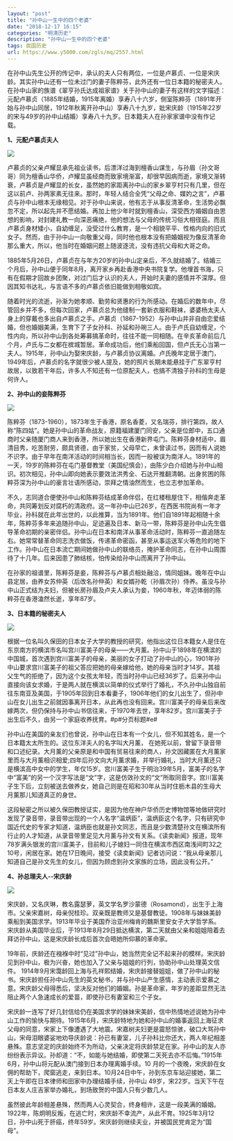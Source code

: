 ```yaml
---
layout: "post"
title: "孙中山一生中的四个老婆"
date: "2018-12-17 16:15"
categories: "明清历史"
description: "孙中山一生中的四个老婆"
tags: 民国历史
url: https://www.y5000.com/zgls/mq/2557.html
---
```






在孙中山先生公开的传记中，承认的夫人只有两位，一位是卢慕贞、一位是宋庆龄。其实孙中山还有一位未过门的妻子陈粹芬，此外还有一位日本籍的秘密夫人。在孙中山家的族谱《翠亨孙氏达成祖家谱》关于孙中山的妻子有这样的文字描述：元配卢慕贞（1885年结婚，1915年离婚）享寿八十六岁，侧室陈粹芬（1891年开始与孙中山同居，1912年秋离开孙中山）享寿八十九岁，妣宋庆龄（1915年22岁的宋与49岁的孙中山结婚）享寿八十九岁。日本籍夫人在孙家家谱中没有作记载。

**1、元配卢慕贞夫人**

![](https://img.y5000.com/uploads/allimg/160507/4-16050G61GW16.jpg)

卢慕贞的父亲卢耀显承先祖业读书，后漂洋过海到檀香山谋生，与孙眉（孙文哥哥）同为檀香山华侨，卢耀显虽经商而致家境渐富，却很早因病而逝，家境又渐转衰，卢慕贞是卢耀显的长女，虽然她的家距离孙中山的家乡翠亨村只有几里，但在这以前卢、孙两家素无往来。那时，年轻人结合全凭“父母之命、媒妁之言”，卢慕贞与孙中山根本无缘相见。对于孙中山来说，他有志于从事反清革命，生活势必飘忽不定，所以起先并不愿结婚。再加上他少年时就到檀香山，深受西方婚姻自由思想的影响，对封建礼教一向深恶痛绝，他的想法与父母的传统习俗大相径庭。而且卢慕贞身材矮小，自幼缠足，没受过什么教育，是一个相貌平平、性格内向的旧式女子。然而，由于孙中山一向敬重父母，同时他也根本没有把婚姻视为像反清革命那么重大，所以，他当时在婚姻问题上随波逐流，没有违抗父母和大哥之命。

1885年5月26日，卢慕贞在与年方20岁的孙中山定亲后，不久就结婚了。结婚三个月后，孙中山便于同年8月，离开家乡再赴香港中央书院复学。他埋首书海，只有在假期才回故乡团聚，对过门后才认识的夫人，开始时夫妻的感情并不深厚。但因其知书达礼，与言语不多的卢慕贞依旧能做到相敬如宾。

随着时光的流逝，孙渐为她孝顺、勤劳和贤惠的行为所感动。在婚后的数年中，尽管回乡并不多，但每次回家，卢慕贞总为他缝制一套新衣服和鞋袜，婆婆杨太夫人身上的穿戴也多出自卢慕贞之手。卢慕贞（1867-1952）与孙中山并非自由恋爱结婚，但也婚姻美满，生育下了子女孙科、孙延和孙琬三人。由于卢氏自幼缠足，个性内向，所以孙中山到各处筹募搞革命时，往往不能一同相随。在辛亥革命前后几个月，卢氏与二女都在槟城暂居。革命成功后，他们乘船回国，但卢氏无心当第一夫人。1915年，孙中山为娶宋庆龄，与卢慕贞协议离婚。卢氏晚年定居于澳门，1949年后，卢慕贞的名字就很少被人提及，她的照片长期未能悬挂于广东翠亨村故居，以致若干年后，许多人不知还有一位原配夫人，也搞不清独子孙科的生母是何许人。

**2、孙中山的妾陈粹芬**

![](https://img.y5000.com/uploads/allimg/160507/4-16050G61K3D6.jpg)

陈粹芬（1873-1960），1873年生于香港，原名香菱，又名瑞芬，排行第四，故人称“陈四姑”。她是孙中山的革命战友，原籍福建厦门同安，父亲是位郎中，五口通商时父亲随厦门商人来到香港，所以她出生在香港新界屯门。陈粹芬身材适中，眉清目秀，吃苦耐劳，颇具贤德，由于家贫，父母早亡，未曾读过书，因而有人说她不识字。由于早年在南洋活动的时间相当长，因而一般被误为南洋人。1891年的一天，19岁的陈粹芬在屯门基督教堂（美国纪慎会），由陈少白介绍她与孙中山相识。初次相见，孙中山即向她表示要效法洪秀全、石达开推翻清朝。出身贫困的陈粹芬深为孙中山的豪言壮语所感动，崇拜之情油然而生，也立志参加革命。

不久，志同道合便使孙中山和陈粹芬结成革命伴侣，在红楼租屋住下，相偕奔走革命，共同筹划反对腐朽的清政府。这一年孙中山已26岁，在西医书院尚有一年才毕业，孙科就在此年出世的，以此推算，当为1891年。他们自1891年起相随十余年，陈粹芬多年来追随孙中山，足迹遍及日本、新马一带，陈粹芬是孙中山先生倡导革命初期的亲密伴侣。孙中山在日本和南洋从事革命活动时，陈粹芬一直追随左右。她常常替革命同志洗衣做饭，传递革命密函，甚至从事运送军火等危险的地下工作。孙中山在日本流亡期间她做孙中山的联络员，掩护革命同志，在孙中山周围待了十几年。后来因患了肺结核，怕传染给孙中山而离开了孙中山。

在孙家的祖谱里，陈粹芬是妾，陈粹芬与卢慕贞相处融洽，情同姐妹。晚年在中山县定居，由养女苏仲英（后改名孙仲英）和女婿孙乾（孙眉次孙）侍养。虽没与孙中山正式结为夫妇，但被长房孙眉及卢夫人承认为妾，1960年秋，年迈体弱的陈粹芬在香港溘然长逝，享年87岁。

**3、日本籍的秘密夫人**

![](https://img.y5000.com/uploads/allimg/160507/4-16050G61ZXG.jpg)

根据一位名叫久保田的日本女子大学的教授的研究，他指出这位日本籍女人是住在东京南方的横滨市名叫宫川富美子的母亲——大月薰。孙中山于1898年在横滨的中国城，首次遇到宫川富美子的母亲，美丽的女子打动了孙中山的心，1901年孙中山要求宫川富美子的祖父答应把她的母亲嫁给他，她的母亲当时才14岁。其祖父生气的拒绝了，因为这个女孩太年轻，而当时孙中山已经36岁了。后来孙中山直接向该女求婚，于是两人就在横滨以简单的仪式举行了婚礼，不久孙中山独自前往东南亚及美国，于1905年回到日本看妻子，1906年他们的女儿出生了，但孙中山在女儿出生之前就因事离开日本，从此再也没有回来。宫川富美子的母亲后来改嫁两次，但仍保持与孙中山书信往来，于1970年去世，享年82岁。宫川富美子于出生后不久，由另一个家庭收养抚育。#p#分页标题#e#

孙中山在美国的亲友们也曾说，孙中山在日本有一个女儿，但不知其姓名，是一个日本籍太太所生的。这位东洋夫人的名字叫大月薰，
在她死以前，曾留下录音带和口述纪录。大月薰的父亲原是和中国有贸易往来的商人，孙文因藏匿在大月薰家里而与大月薰相识相爱;四年后孙文向大月薰求婚，并举行婚礼，当时大月薰还只是横滨高中女中的学生，年仅15岁。宫川富美子生于明治39年5月，富美子的名字中“富美”的另一个汉字写法是“文”字，这是仿效孙文的“文”所取同音字。宫川富美子生下后，立刻被送去做养女，她自己则是在昭和30年从当时住枥木县的生母大月薰那儿知道真正的身世。

这段秘密之所以被久保田教授证实，是因为他在神户华侨历史博物馆等地做研究时发现了录音带，录音带出现的一个人名字“温炳臣”，温炳臣这个名字，只有研究中国近代史的专家才知道，温炳臣也就是孙文同志，而且是少数清楚孙文在横滨所有行止的人才知道，从录音带里足见大月薰与孙文有关系。《读卖新闻》报道，现年78岁满头银发的宫川富美子，目前和儿子媳妇一同住在横滨市西区南浅间町32之10号，闲居在家。她在17日晚间，接受《读卖新闻》记者访问说：“我从母亲那儿知道自己是孙文先生的女儿，但因为顾虑到孙文家族的立场，因此没有公开。”

**4、孙总理夫人--宋庆龄**

![](https://img.y5000.com/uploads/allimg/160507/4-16050G61932W3.jpg)

宋庆龄，又名庆琳，教名露瑟萝，英文学名罗沙蒙德（Rosamond），出生于上海市。父亲宋嘉树，母亲倪桂珍。双亲既是教师又是基督教徒。1908年与妹妹美龄乘船到美国求学。1913年毕业于美国乔治亚州梅肯的魏斯里安女子大学哲学系。宋庆龄从美国毕业后，于1913年8月29日抵达横滨，第二天就由父亲和姐姐陪着去拜访孙中山，这是宋庆龄长成后首次会晤她所仰慕的革命家。

19年前，庆龄还在襁褓中时“见过”孙中山，她当然完全记不起来孙的模样。宋庆龄见到孙中山，极为兴奋，她也加入了父亲与姐姐的行列，协助孙中山处理英文信件。
1914年9月宋霭龄回上海与孔祥熙结婚，宋庆龄接替姐姐，做了孙中山的秘书。宋庆龄担任孙中山先生的英文秘书，并与孙中山产生感情，主动表示爱慕之意。宋庆龄父母得悉后，坚决反对他们的婚姻。孙是革命家，年岁的差距显然无法阻止两个人急速成长的爱苗，即使孙已有妻室和三个子女。

宋庆龄一连写了好几封信给仍在美国求学的妹妹宋美龄，信中热情地述说她为孙中山工作的愉快与期待。1915年6月，宋庆龄特地为她和孙中山的婚事返回上海征求父母的同意，宋家上下像遭遇了大地震。宋嘉树夫妇更是震怒惊骇，破口大骂孙中山，宋母泪眼婆娑地劝导庆龄说：孙已有妻室，儿子孙科比你还大，两人年纪相差悬殊。意志坚定的庆龄始终不为所动，父亲决定将庆龄禁足在家。孙中山的友人亦纷纷表示异议。孙却道：“不，如能与她结婚，即使第二天死去亦不后悔。”1915年6月，孙中山将元配从澳门接到日本办理离婚手续。10
月的一个夜晚，宋庆龄在女佣的帮助下，爬窗逃走，来到日本。10月24日中午，孙到东京车站迎接她，第二天上午即在日本律师和田家中办理结婚手续，孙中山
49岁，宋22岁。当天下午在日本友人庄吉家举办婚礼，到场致贺的中国人只有少数几人。

虽然彼此年龄相差悬殊，然而两人心灵契合，终身相许，这是一段美满的婚姻。1922年，陈炯明反叛，在逃亡时，宋庆龄不幸流产，从此不育。1925年3月12日，孙中山死于肝癌，终年59岁。宋庆龄则继续夫业，并被国民党肯定为“国母”。
